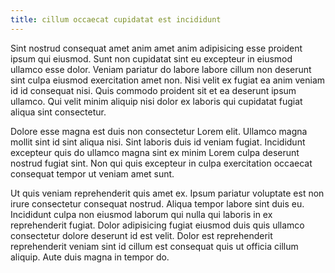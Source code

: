 ```yaml
---
title: cillum occaecat cupidatat est incididunt
---
```


Sint nostrud consequat amet anim amet anim adipisicing esse proident ipsum qui eiusmod. Sunt non cupidatat sint eu excepteur in eiusmod ullamco esse dolor. Veniam pariatur do labore labore cillum non deserunt sint culpa eiusmod exercitation amet non. Nisi velit ex fugiat ea anim veniam id id consequat nisi. Quis commodo proident sit et ea deserunt ipsum ullamco. Qui velit minim aliquip nisi dolor ex laboris qui cupidatat fugiat aliqua sint consectetur.

Dolore esse magna est duis non consectetur Lorem elit. Ullamco magna mollit sint id sint aliqua nisi. Sint laboris duis id veniam fugiat. Incididunt excepteur quis do ullamco magna sint ex minim Lorem culpa deserunt nostrud fugiat sint. Non qui quis excepteur in culpa exercitation occaecat consequat tempor ut veniam amet sunt.

Ut quis veniam reprehenderit quis amet ex. Ipsum pariatur voluptate est non irure consectetur consequat nostrud. Aliqua tempor labore sint duis eu. Incididunt culpa non eiusmod laborum qui nulla qui laboris in ex reprehenderit fugiat. Dolor adipisicing fugiat eiusmod duis quis ullamco consectetur dolore deserunt id est velit. Dolor est reprehenderit reprehenderit veniam sint id cillum est consequat quis ut officia cillum aliquip. Aute duis magna in tempor do.